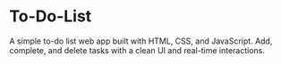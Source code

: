 # To-Do-List
A simple to-do list web app built with HTML, CSS, and JavaScript. Add, complete, and delete tasks with a clean UI and real-time interactions.
